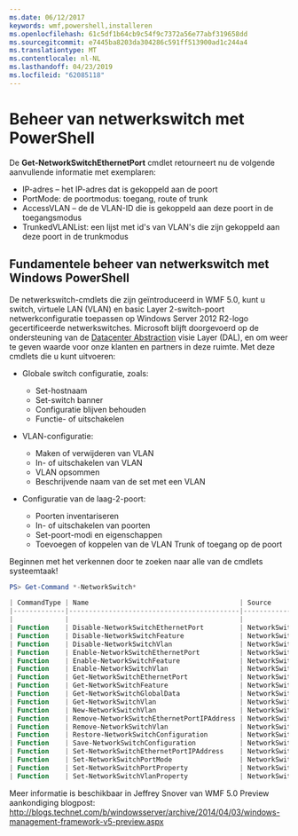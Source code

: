```yaml
---
ms.date: 06/12/2017
keywords: wmf,powershell,installeren
ms.openlocfilehash: 61c5df1b64cb9c54f9c7372a56e77abf319658dd
ms.sourcegitcommit: e7445ba8203da304286c591ff513900ad1c244a4
ms.translationtype: MT
ms.contentlocale: nl-NL
ms.lasthandoff: 04/23/2019
ms.locfileid: "62085118"
---
```

# <a name="network-switch-management-with-powershell"></a>Beheer van netwerkswitch met PowerShell

De **Get-NetworkSwitchEthernetPort** cmdlet retourneert nu de volgende aanvullende informatie met exemplaren:

- IP-adres – het IP-adres dat is gekoppeld aan de poort
- PortMode: de poortmodus: toegang, route of trunk
- AccessVLAN – de de VLAN-ID die is gekoppeld aan deze poort in de toegangsmodus
- TrunkedVLANList: een lijst met id's van VLAN's die zijn gekoppeld aan deze poort in de trunkmodus

## <a name="fundamental-network-switch-management-with-windows-powershell"></a>Fundamentele beheer van netwerkswitch met Windows PowerShell

De netwerkswitch-cmdlets die zijn geïntroduceerd in WMF 5.0, kunt u switch, virtuele LAN (VLAN) en basic Layer 2-switch-poort netwerkconfiguratie toepassen op Windows Server 2012 R2-logo gecertificeerde netwerkswitches. Microsoft blijft doorgevoerd op de ondersteuning van de [Datacenter Abstraction](http://technet.microsoft.com/cloud/dal.aspx) visie Layer (DAL), en om weer te geven waarde voor onze klanten en partners in deze ruimte. Met deze cmdlets die u kunt uitvoeren:

- Globale switch configuratie, zoals:
    - Set-hostnaam
    - Set-switch banner
    - Configuratie blijven behouden
    - Functie- of uitschakelen

- VLAN-configuratie:
    - Maken of verwijderen van VLAN
    - In- of uitschakelen van VLAN
    - VLAN opsommen
    - Beschrijvende naam van de set met een VLAN

- Configuratie van de laag-2-poort:
    - Poorten inventariseren
    - In- of uitschakelen van poorten
    - Set-poort-modi en eigenschappen
    - Toevoegen of koppelen van de VLAN Trunk of toegang op de poort

Beginnen met het verkennen door te zoeken naar alle van de cmdlets systeemtaak!

```powershell
PS> Get-Command *-NetworkSwitch*

| CommandType | Name                                      | Source        |
|-------------|-------------------------------------------|---------------|
|             |                                           |               |
| Function    | Disable-NetworkSwitchEthernetPort         | NetworkSwitch |
| Function    | Disable-NetworkSwitchFeature              | NetworkSwitch |
| Function    | Disable-NetworkSwitchVlan                 | NetworkSwitch |
| Function    | Enable-NetworkSwitchEthernetPort          | NetworkSwitch |
| Function    | Enable-NetworkSwitchFeature               | NetworkSwitch |
| Function    | Enable-NetworkSwitchVlan                  | NetworkSwitch |
| Function    | Get-NetworkSwitchEthernetPort             | NetworkSwitch |
| Function    | Get-NetworkSwitchFeature                  | NetworkSwitch |
| Function    | Get-NetworkSwitchGlobalData               | NetworkSwitch |
| Function    | Get-NetworkSwitchVlan                     | NetworkSwitch |
| Function    | New-NetworkSwitchVlan                     | NetworkSwitch |
| Function    | Remove-NetworkSwitchEthernetPortIPAddress | NetworkSwitch |
| Function    | Remove-NetworkSwitchVlan                  | NetworkSwitch |
| Function    | Restore-NetworkSwitchConfiguration        | NetworkSwitch |
| Function    | Save-NetworkSwitchConfiguration           | NetworkSwitch |
| Function    | Set-NetworkSwitchEthernetPortIPAddress    | NetworkSwitch |
| Function    | Set-NetworkSwitchPortMode                 | NetworkSwitch |
| Function    | Set-NetworkSwitchPortProperty             | NetworkSwitch |
| Function    | Set-NetworkSwitchVlanProperty             | NetworkSwitch |
```

Meer informatie is beschikbaar in Jeffrey Snover van WMF 5.0 Preview aankondiging blogpost: <http://blogs.technet.com/b/windowsserver/archive/2014/04/03/windows-management-framework-v5-preview.aspx>
